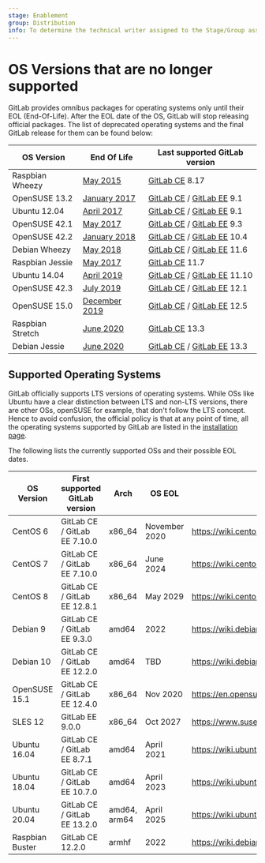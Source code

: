 ```yaml
---
stage: Enablement
group: Distribution
info: To determine the technical writer assigned to the Stage/Group associated with this page, see https://about.gitlab.com/handbook/engineering/ux/technical-writing/#designated-technical-writers
---
```


# OS Versions that are no longer supported

GitLab provides omnibus packages for operating systems only until their
EOL (End-Of-Life). After the EOL date of the OS, GitLab will stop releasing
official packages. The list of deprecated operating systems and the final GitLab
release for them can be found below:

| OS Version      | End Of Life                                                                        | Last supported GitLab version                                                                                                                                                                                                                              |
| --------------- | ---------------------------------------------------------------------------------- | ---------------------------------------------------------------------------------------------------------------------------------------------------------------------------------------------------------------------------------------------------------- |
| Raspbian Wheezy | [May 2015](https://downloads.raspberrypi.org/raspbian/images/raspbian-2015-05-07/) | [GitLab CE](https://packages.gitlab.com/app/gitlab/raspberry-pi2/search?q=gitlab-ce_8.17&dist=debian%2Fwheezy) 8.17                                                                                                                                        |
| OpenSUSE 13.2   | [January 2017](https://en.opensuse.org/Lifetime#Discontinued_distributions)        | [GitLab CE](https://packages.gitlab.com/app/gitlab/gitlab-ce/search?q=gitlab-ce-9.1&dist=opensuse%2F13.2) / [GitLab EE](https://packages.gitlab.com/app/gitlab/gitlab-ee/search?q=gitlab-ee-9.1&dist=opensuse%2F13.2) 9.1                                  |
| Ubuntu 12.04    | [April 2017](https://ubuntu.com/info/release-end-of-life)                          | [GitLab CE](https://packages.gitlab.com/app/gitlab/gitlab-ce/search?q=gitlab-ce_9.1&dist=ubuntu%2Fprecise) / [GitLab EE](https://packages.gitlab.com/app/gitlab/gitlab-ee/search?q=gitlab-ee_9.1&dist=ubuntu%2Fprecise) 9.1                                |
| OpenSUSE 42.1   | [May 2017](https://en.opensuse.org/Lifetime#Discontinued_distributions)            | [GitLab CE](https://packages.gitlab.com/app/gitlab/gitlab-ce/search?q=gitlab-ce-9.3&dist=opensuse%2F42.1) / [GitLab EE](https://packages.gitlab.com/app/gitlab/gitlab-ee/search?q=gitlab-ee-9.3&dist=opensuse%2F42.1) 9.3                                  |
| OpenSUSE 42.2   | [January 2018](https://en.opensuse.org/Lifetime#Discontinued_distributions)        | [GitLab CE](https://packages.gitlab.com/app/gitlab/gitlab-ce/search?q=gitlab-ce-10.4&dist=opensuse%2F42.2) / [GitLab EE](https://packages.gitlab.com/app/gitlab/gitlab-ee/search?q=gitlab-ee-10.4&dist=opensuse%2F42.2) 10.4                               |
| Debian Wheezy   | [May 2018](https://www.debian.org/News/2018/20180601)                              | [GitLab CE](https://packages.gitlab.com/app/gitlab/gitlab-ce/search?q=gitlab-ce_11.6&dist=debian%2Fwheezy) / [GitLab EE](https://packages.gitlab.com/app/gitlab/gitlab-ee/search?q=gitlab-ee_11.6&dist=debian%2Fwheezy) 11.6                               |
| Raspbian Jessie | [May 2017](https://downloads.raspberrypi.org/raspbian/images/raspbian-2017-07-05/) | [GitLab CE](https://packages.gitlab.com/app/gitlab/raspberry-pi2/search?q=gitlab-ce_11.7&dist=debian%2Fjessie) 11.7                                                                                                                                        |
| Ubuntu 14.04    | [April 2019](https://ubuntu.com/info/release-end-of-life)                          | [GitLab CE](https://packages.gitlab.com/app/gitlab/gitlab-ce/search?q=gitlab-ce_11.10&dist=ubuntu%2Ftrusty) / [GitLab EE](https://packages.gitlab.com/app/gitlab/gitlab-ee/search?q=gitlab-ee_11.10&dist=ubuntu%2Ftrusty) 11.10                            |
| OpenSUSE 42.3   | [July 2019](https://en.opensuse.org/Lifetime#Discontinued_distributions)           | [GitLab CE](https://packages.gitlab.com/app/gitlab/gitlab-ce/search?q=gitlab-ce-12.1&dist=opensuse%2F42.3) / [GitLab EE](https://packages.gitlab.com/app/gitlab/gitlab-ee/search?q=gitlab-ee-12.1&dist=opensuse%2F42.3) 12.1                               |
| OpenSUSE 15.0   | [December 2019](https://en.opensuse.org/Lifetime#Discontinued_distributions)       | [GitLab CE](https://packages.gitlab.com/app/gitlab/gitlab-ce/search?q=gitlab-ce-12.5&dist=opensuse%2F15.0) / [GitLab EE](https://packages.gitlab.com/app/gitlab/gitlab-ee/search?q=gitlab-ee-12.5&dist=opensuse%2F15.0) 12.5                               |
| Raspbian Stretch | [June 2020](https://downloads.raspberrypi.org/raspbian/images/raspbian-2019-04-09/)  | [GitLab CE](https://packages.gitlab.com/app/gitlab/raspberry-pi2/search?q=gitlab-ce_13.2&dist=raspbian%2Fstretch) 13.3                                                                                                                                  |
| Debian Jessie    | [June 2020](https://www.debian.org/News/2020/20200709)                               | [GitLab CE](https://packages.gitlab.com/app/gitlab/gitlab-ce/search?q=gitlab-ce_13.2&dist=debian%2Fjessie) / [GitLab EE](https://packages.gitlab.com/app/gitlab/gitlab-ee/search?q=gitlab-ee_13.2&dist=debian%2Fjessie) 13.3                            |

## Supported Operating Systems

GitLab officially supports LTS versions of operating systems. While OSs like
Ubuntu have a clear distinction between LTS and non-LTS versions, there are
other OSs, openSUSE for example, that don't follow the LTS concept. Hence to
avoid confusion, the official policy is that at any point of time, all the
operating systems supported by GitLab are listed in the [installation
page](https://about.gitlab.com/install/).

The following lists the currently supported OSs and their possible EOL dates.

| OS Version       | First supported GitLab version | Arch          | OS EOL        | Details                                                      |
| ---------------- | ------------------------------ | ------------- | ------------- | ------------------------------------------------------------ |
| CentOS 6         | GitLab CE / GitLab EE 7.10.0   | x86_64        | November 2020 | <https://wiki.centos.org/About/Product>                      |
| CentOS 7         | GitLab CE / GitLab EE 7.10.0   | x86_64        | June 2024     | <https://wiki.centos.org/About/Product>                      |
| CentOS 8         | GitLab CE / GitLab EE 12.8.1   | x86_64        | May 2029      | <https://wiki.centos.org/About/Product>                      |
| Debian 9         | GitLab CE / GitLab EE 9.3.0    | amd64         | 2022          | <https://wiki.debian.org/DebianReleases#Production_Releases> |
| Debian 10        | GitLab CE / GitLab EE 12.2.0   | amd64         | TBD           | <https://wiki.debian.org/DebianReleases#Production_Releases> |
| OpenSUSE 15.1    | GitLab CE / GitLab EE 12.4.0   | x86_64        | Nov 2020      | <https://en.opensuse.org/Lifetime>                           |
| SLES 12          | GitLab EE 9.0.0                | x86_64        | Oct 2027      | <https://www.suse.com/lifecycle/>                            |
| Ubuntu 16.04     | GitLab CE / GitLab EE 8.7.1    | amd64         | April 2021    | <https://wiki.ubuntu.com/Releases>                           |
| Ubuntu 18.04     | GitLab CE / GitLab EE 10.7.0   | amd64         | April 2023    | <https://wiki.ubuntu.com/Releases>                           |
| Ubuntu 20.04     | GitLab CE / GitLab EE 13.2.0   | amd64, arm64  | April 2025    | <https://wiki.ubuntu.com/Releases>                           |
| Raspbian Buster  | GitLab CE 12.2.0               | armhf         | 2022          | <https://wiki.debian.org/DebianReleases#Production_Releases> |
